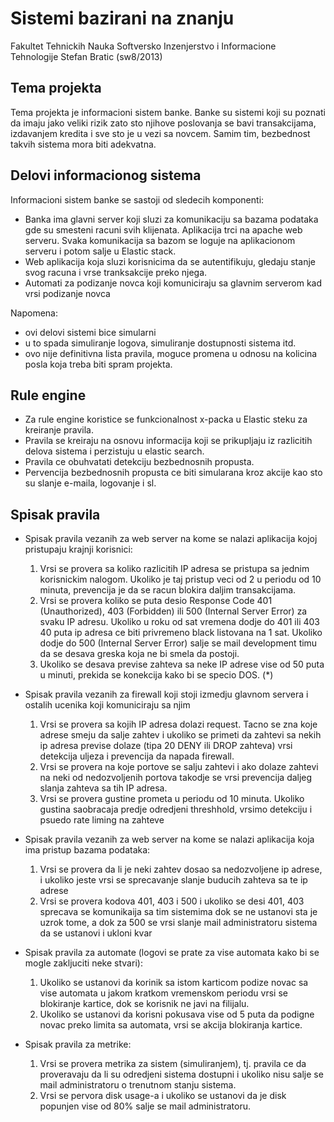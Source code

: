 # Sistemi bazirani na znanju

Fakultet Tehnickih Nauka
Softversko Inzenjerstvo i Informacione Tehnologije
Stefan Bratic (sw8/2013)

## Tema projekta

Tema projekta je informacioni sistem banke. Banke su sistemi koji su poznati da imaju jako veliki rizik zato sto njihove poslovanja se bavi transakcijama, izdavanjem kredita i sve sto je u vezi sa novcem. Samim tim, bezbednost takvih sistema mora biti adekvatna. 

## Delovi informacionog sistema

Informacioni sistem banke se sastoji od sledecih komponenti:
- Banka ima glavni server koji sluzi za komunikaciju sa bazama podataka gde su smesteni racuni svih klijenata. Aplikacija trci na apache web serveru. Svaka komunikacija sa bazom se loguje na aplikacionom serveru i potom salje u Elastic stack.
- Web aplikacija koja sluzi korisnicima da se autentifikuju, gledaju stanje svog racuna i vrse tranksakcije preko njega.
- Automati za podizanje novca koji komuniciraju sa glavnim serverom kad vrsi podizanje novca

Napomena:
 - ovi delovi sistemi bice simularni
 - u to spada simuliranje logova, simuliranje dostupnosti sistema itd.
 - ovo nije definitivna lista pravila, moguce promena u odnosu na kolicina posla koja treba biti spram projekta.


## Rule engine

- Za rule engine koristice se funkcionalnost x-packa u Elastic steku za kreiranje pravila.
- Pravila se kreiraju na osnovu informacija koji se prikupljaju iz razlicitih delova sistema i perzistuju u elastic search.
- Pravila ce obuhvatati detekciju bezbednosnih propusta.
- Pervencija bezbednosnih propusta ce biti simularana kroz akcije kao sto su slanje e-maila, logovanje i sl.


## Spisak pravila

- Spisak pravila vezanih za web server na kome se nalazi aplikacija kojoj pristupaju krajnji korisnici:
  1. Vrsi se provera sa koliko razlicitih IP adresa se pristupa sa jednim korisnickim nalogom. Ukoliko je taj pristup veci od 2 u periodu od 10 minuta, prevencija je da se racun blokira daljim transakcijama.
  2. Vrsi se provera koliko se puta desio Response Code 401 (Unauthorized), 403 (Forbidden) ili 500 (Internal Server Error) za svaku IP adresu. Ukoliko u roku od sat vremena dodje do 401 ili 403 40 puta ip adresa ce biti privremeno black listovana na 1 sat. Ukoliko dodje do 500 (Internal Server Error) salje se mail development timu da se desava greska koja ne bi smela da postoji.
  3. Ukoliko se desava previse zahteva sa neke IP adrese vise od 50 puta u minuti, prekida se konekcija kako bi se specio DOS. (*)

- Spisak pravila vezanih za firewall koji stoji izmedju glavnom servera i ostalih ucenika koji komuniciraju sa njim
  1. Vrsi se provera sa kojih IP adresa dolazi request. Tacno se zna koje adrese smeju da salje zahtev i ukoliko se primeti da zahtevi sa nekih ip adresa previse dolaze (tipa 20 DENY ili DROP zahteva) vrsi detekcija uljeza i prevencija da napada firewall.
  2. Vrsi se provera na koje portove se salju zahtevi i ako dolaze zahtevi na neki od nedozvoljenih portova takodje se vrsi prevencija daljeg slanja zahteva sa tih IP adresa.
  3. Vrsi se provera gustine prometa u periodu od 10 minuta. Ukoliko gustina saobracaja predje odredjeni threshhold, vrsimo detekciju i psuedo rate liming na zahteve

- Spisak pravila vezanih za web server na kome se nalazi aplikacija koja ima pristup bazama podataka:
  1. Vrsi se provera da li je neki zahtev dosao sa nedozvoljene ip adrese, i ukoliko jeste vrsi se sprecavanje slanje buducih zahteva sa te ip adrese
  2. Vrsi se provera kodova 401, 403 i 500 i ukoliko se desi 401, 403 sprecava se komunikaija sa tim sistemima dok se ne ustanovi sta je uzrok tome, a dok za 500 se vrsi slanje mail administratoru sistema da se ustanovi i ukloni kvar

- Spisak pravila za automate (logovi se prate za vise automata kako bi se mogle zakljuciti neke stvari):
  1. Ukoliko se ustanovi da korinik sa istom karticom podize novac sa vise automata u jakom kratkom vremenskom periodu vrsi se blokiranje kartice, dok se korisnik ne javi na filijalu.
  2. Ukoliko se ustanovi da korisni pokusava vise od 5 puta da podigne novac preko limita sa automata, vrsi se akcija blokiranja kartice.

- Spisak pravila za metrike:
  1. Vrsi se provera metrika za sistem (simuliranjem), tj. pravila ce da proveravaju da li su odredjeni sistema dostupni i ukoliko nisu salje se mail administratoru o trenutnom stanju sistema.
  2. Vrsi se pervora disk usage-a i ukoliko se ustanovi da je disk popunjen vise od 80% salje se mail administratoru.


